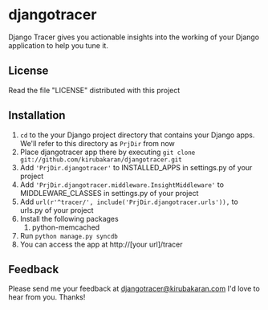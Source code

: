 djangotracer
============

Django Tracer gives you actionable insights into the working of your Django application to help you tune it. 

License
-------
Read the file "LICENSE" distributed with this project

Installation
------------
1. ```cd``` to the your Django project directory that contains your Django apps. We'll refer to this directory as ```PrjDir``` from now
1. Place djangotracer app there by executing ```git clone git://github.com/kirubakaran/djangotracer.git```
1. Add ```'PrjDir.djangotracer'``` to INSTALLED_APPS in settings.py of your project
1. Add ```'PrjDir.djangotracer.middleware.InsightMiddleware'``` to MIDDLEWARE_CLASSES in settings.py of your project
1. Add ```url(r'^tracer/', include('PrjDir.djangotracer.urls')),``` to urls.py of your project
1. Install the following packages
   1. python-memcached
1. Run ```python manage.py syncdb```
1. You can access the app at http://[your url]/tracer

Feedback
--------
Please send me your feedback at djangotracer@kirubakaran.com I'd love to hear from you. Thanks!
